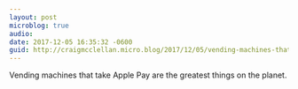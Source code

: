 ```yaml
---
layout: post
microblog: true
audio: 
date: 2017-12-05 16:35:32 -0600
guid: http://craigmcclellan.micro.blog/2017/12/05/vending-machines-that.html
---
```

Vending machines that take Apple Pay are the greatest things on the planet.
